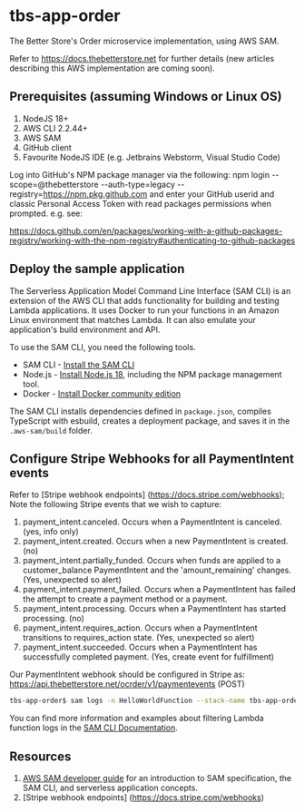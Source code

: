 # tbs-app-order

The Better Store's Order microservice implementation, using AWS SAM. 

Refer to https://docs.thebetterstore.net for further details (new articles describing this AWS implementation are coming soon).

## Prerequisites (assuming Windows or Linux OS)
1. NodeJS 18+
2. AWS CLI 2.2.44+
3. AWS SAM
4. GitHub client
5. Favourite NodeJS IDE (e.g. Jetbrains Webstorm, Visual Studio Code)

Log into GitHub's NPM package manager via the following:
npm login --scope=@thebetterstore --auth-type=legacy --registry=https://npm.pkg.github.com
and enter your GitHub userid and classic Personal Access Token with read packages permissions when prompted. e.g. see:

https://docs.github.com/en/packages/working-with-a-github-packages-registry/working-with-the-npm-registry#authenticating-to-github-packages



## Deploy the sample application

The Serverless Application Model Command Line Interface (SAM CLI) is an extension of the AWS CLI that adds functionality for building and testing Lambda applications. It uses Docker to run your functions in an Amazon Linux environment that matches Lambda. It can also emulate your application's build environment and API.

To use the SAM CLI, you need the following tools.

* SAM CLI - [Install the SAM CLI](https://docs.aws.amazon.com/serverless-application-model/latest/developerguide/serverless-sam-cli-install.html)
* Node.js - [Install Node.js 18](https://nodejs.org/en/), including the NPM package management tool.
* Docker - [Install Docker community edition](https://hub.docker.com/search/?type=edition&offering=community)

The SAM CLI installs dependencies defined in `package.json`, compiles TypeScript with esbuild, creates a deployment package, and saves it in the `.aws-sam/build` folder.

## Configure Stripe Webhooks for all PaymentIntent events
Refer to [Stripe webhook endpoints] (https://docs.stripe.com/webhooks); Note the following Stripe events that we wish to capture:
1. payment_intent.canceled. Occurs when a PaymentIntent is canceled. (yes, info only)
2. payment_intent.created. Occurs when a new PaymentIntent is created. (no)
3. payment_intent.partially_funded. Occurs when funds are applied to a customer_balance PaymentIntent and the 'amount_remaining' changes. (Yes, unexpected so alert)
4. payment_intent.payment_failed. Occurs when a PaymentIntent has failed the attempt to create a payment method or a payment.
5. payment_intent.processing. Occurs when a PaymentIntent has started processing. (no)
6. payment_intent.requires_action. Occurs when a PaymentIntent transitions to requires_action state. (Yes, unexpected so alert)
7. payment_intent.succeeded. Occurs when a PaymentIntent has successfully completed payment. (Yes, create event for fulfillment)

Our PaymentIntent webhook should be configured in Stripe as: https://api.thebetterstore.net/ocrder/v1/paymentevents (POST) 

```bash
tbs-app-order$ sam logs -n HelloWorldFunction --stack-name tbs-app-order --tail
```

You can find more information and examples about filtering Lambda function logs in the [SAM CLI Documentation](https://docs.aws.amazon.com/serverless-application-model/latest/developerguide/serverless-sam-cli-logging.html).

## Resources

1. [AWS SAM developer guide](https://docs.aws.amazon.com/serverless-application-model/latest/developerguide/what-is-sam.html) for an introduction to SAM specification, the SAM CLI, and serverless application concepts.
2. [Stripe webhook endpoints] (https://docs.stripe.com/webhooks)

